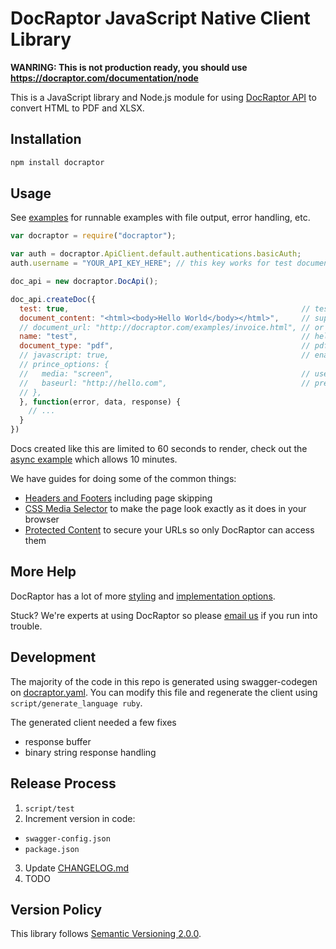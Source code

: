 # DocRaptor JavaScript Native Client Library

**WANRING: This is not production ready, you should use https://docraptor.com/documentation/node**

This is a JavaScript library and Node.js module for using [DocRaptor API](http://docraptor.com/documentation) to convert HTML to PDF and XLSX.


## Installation

```sh
npm install docraptor
```


## Usage

See [examples](examples/) for runnable examples with file output, error handling, etc.

```javascript
var docraptor = require("docraptor");

var auth = docraptor.ApiClient.default.authentications.basicAuth;
auth.username = "YOUR_API_KEY_HERE"; // this key works for test documents

doc_api = new docraptor.DocApi();

doc_api.createDoc({
  test: true,                                                    // test documents are free but watermarked
  document_content: "<html><body>Hello World</body></html>",     // supply content directly
  // document_url: "http://docraptor.com/examples/invoice.html", // or use a url
  name: "test",                                                  // help you find a document later
  document_type: "pdf",                                          // pdf or xls or xlsx
  // javascript: true,                                           // enable JavaScript processing
  // prince_options: {
  //   media: "screen",                                          // use screen styles instead of print styles
  //   baseurl: "http://hello.com",                              // pretend URL when 
  // },
  }, function(error, data, response) {
    // ...
  }
})
```

Docs created like this are limited to 60 seconds to render, check out the [async example](examples/async.js) which allows 10 minutes.

We have guides for doing some of the common things:

* [Headers and Footers](https://docraptor.com/documentation/style#pdf-headers-footers) including page skipping
* [CSS Media Selector](https://docraptor.com/documentation/api#api_basic_pdf) to make the page look exactly as it does in your browser
* [Protected Content](https://docraptor.com/documentation/api#api_advanced_pdf) to secure your URLs so only DocRaptor can access them


## More Help

DocRaptor has a lot of more [styling](https://docraptor.com/documentation/style) and [implementation options](https://docraptor.com/documentation/api).

Stuck? We're experts at using DocRaptor so please [email us](mailto:support@docraptor.com) if you run into trouble.


## Development

The majority of the code in this repo is generated using swagger-codegen on [docraptor.yaml](docraptor.yaml). You can modify this file and regenerate the client using `script/generate_language ruby`.

The generated client needed a few fixes
- response buffer
- binary string response handling


## Release Process

1. `script/test`
2. Increment version in code:
  - `swagger-config.json`
  - `package.json`
3. Update [CHANGELOG.md](CHANGELOG.md)
4. TODO


## Version Policy

This library follows [Semantic Versioning 2.0.0](http://semver.org).
